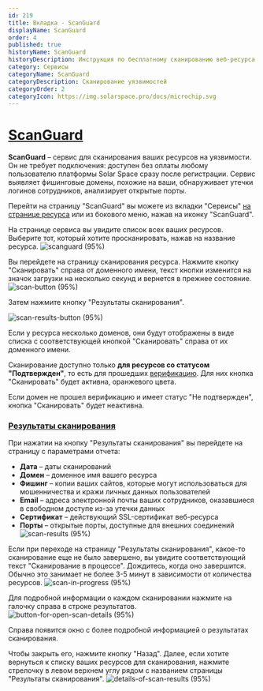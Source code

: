 ```yaml
---
id: 219
title: Вкладка - ScanGuard
displayName: ScanGuard
order: 4
published: true
historyName: ScanGuard
historyDescription: Инструкция по бесплатному сканированию веб-ресурса для выявления фишинговых доменов, открытых портов и утечек логинов
category: Сервисы
categoryName: ScanGuard
categoryDescription: Сканирование уязвимостей
categoryOrder: 2
categoryIcon: https://img.solarspace.pro/docs/microchip.svg
---
```


# [ScanGuard](scanguard)

**ScanGuard** – сервис для сканирования ваших ресурсов на уязвимости. Он не требует подключения: доступен без оплаты любому пользователю платформы Solar Space сразу после регистрации. Сервис выявляет фишинговые домены, похожие на ваши, обнаруживает утечки логинов сотрудников, анализирует открытые порты.  

Перейти на страницу "ScanGuard" вы можете из вкладки "Сервисы" [на странице ресурса]([248]) или из бокового меню, нажав на иконку "ScanGuard".  

На странице сервиса вы увидите список всех ваших ресурсов. Выберите тот, который хотите просканировать, нажав на название ресурса.
![scanguard (95%)](https://img.solarspace.pro/docs/field-scanguard.jpg "ScanGuard")

Вы перейдете на страницу сканирования ресурса. Нажмите кнопку "Сканировать" справа от доменного имени, текст кнопки изменится на значок загрузки на несколько секунд и вернется в прежнее состояние.
![scan-button (95%)](https://img.solarspace.pro/docs/field2-button-scanguard.jpg "кнопка Сканировать")

Затем нажмите кнопку "Результаты сканирования".

![scan-results-button (95%)](https://img.solarspace.pro/docs/scan-results-button.jpg "кнопка 'Результаты сканирования'")

Если у ресурса несколько доменов, они будут отображены в виде списка с соответствующей кнопкой "Сканировать" справа от их доменного имени.

Сканирование доступно только **для ресурсов со статусом "Подтвержден"**, то есть для прошедших [верификацию]([206]). Для них кнопка "Сканировать" будет активна, оранжевого цвета.

Если домен не прошел верификацию и имеет статус "Не подтвержден", кнопка "Сканировать" будет неактивна.

### [Результаты сканирования](scan-results)

При нажатии на кнопку "Результаты сканирования" вы перейдете на страницу с параметрами отчета:
- **Дата** – даты сканирований
- **Домен** – доменное имя вашего ресурса
- **Фишинг** – копии ваших сайтов, которые могут использоваться для мошенничества и кражи личных данных пользователей
- **Email** –  адреса электронной почты ваших сотрудников, оказавшиеся в свободном доступе из-за утечки данных
- **Сертификат** – действующий SSL-сертификат веб-ресурса
- **Порты** – открытые порты, доступные для внешних соединений  
![scan-results (95%)](https://img.solarspace.pro/docs/scan-results-scanguard.jpg "результаты сканирования")

Если при переходе на страницу "Результаты сканирования", какое-то сканирование еще не было завершено, вы увидите соответствующий текст "Сканирование в процессе". Дождитесь, когда оно завершится. Обычно это занимает не более 3-5 минут в зависимости от количества ресурсов.
![scan-in-progress (95%)](https://img.solarspace.pro/docs/scan-in-process-scanguard.jpg "Сканирование в процессе")

Для подробной информации о каждом сканировании нажмите на галочку справа в строке результатов.
![button-for-open-scan-details (95%)](https://img.solarspace.pro/docs/button-for-open-details-scan-scanguard.jpg "Подробная информация о результате сканирования")

Справа появится окно с более подробной информацией о результатах сканирования.

Чтобы закрыть его, нажмите кнопку "Назад". Далее, если хотите вернуться к списку ваших ресурсов для сканирования, нажмите стрелочку в левом верхнем углу рядом с названием страницы "Результаты сканирования".
![details-of-scan-results (95%)](https://img.solarspace.pro/docs/details-scan-results-scanguard.jpg "Детальный результат сканирования")